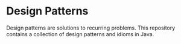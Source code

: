 # Design Patterns

Design patterns are solutions to recurring problems. This repository contains a collection of design patterns and idioms in Java.